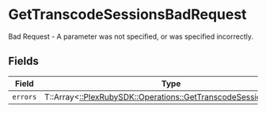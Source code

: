 # GetTranscodeSessionsBadRequest

Bad Request - A parameter was not specified, or was specified incorrectly.


## Fields

| Field                                                                                                                    | Type                                                                                                                     | Required                                                                                                                 | Description                                                                                                              |
| ------------------------------------------------------------------------------------------------------------------------ | ------------------------------------------------------------------------------------------------------------------------ | ------------------------------------------------------------------------------------------------------------------------ | ------------------------------------------------------------------------------------------------------------------------ |
| `errors`                                                                                                                 | T::Array<[::PlexRubySDK::Operations::GetTranscodeSessionsErrors](../../models/operations/gettranscodesessionserrors.md)> | :heavy_minus_sign:                                                                                                       | N/A                                                                                                                      |